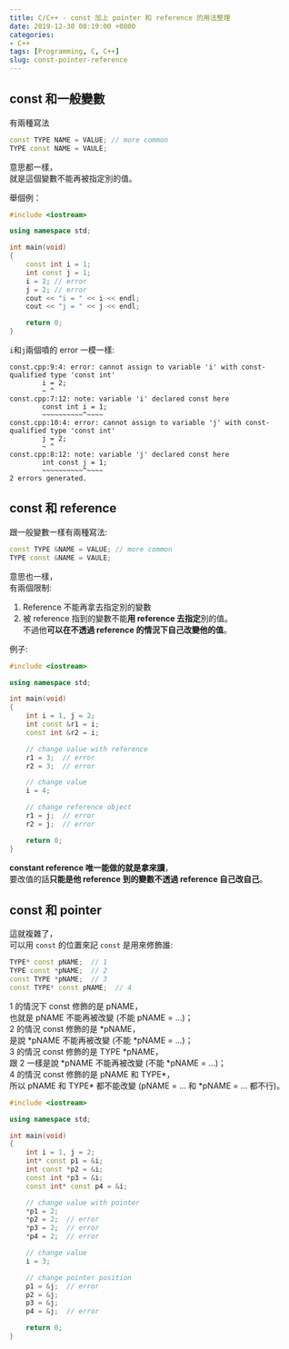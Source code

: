 ```yaml
---
title: C/C++ - const 加上 pointer 和 reference 的用法整理
date: 2019-12-30 08:19:00 +0800
categories:
- C++
tags: [Programming, C, C++]
slug: const-pointer-reference
---
```

## const 和一般變數
有兩種寫法
  
```cpp
const TYPE NAME = VALUE; // more common
TYPE const NAME = VAULE;
```
  
意思都一樣，  
就是這個變數不能再被指定別的值。  
  
舉個例：  
<!--more-->
  
```cpp
#include <iostream>

using namespace std;

int main(void)
{
	const int i = 1;
	int const j = 1;
	i = 2; // error
	j = 2; // error
	cout << "i = " << i << endl;
	cout << "j = " << j << endl;

	return 0;
}
```
  
``i``和``j``兩個噴的 error 一模一樣:
```
const.cpp:9:4: error: cannot assign to variable 'i' with const-qualified type 'const int'
        i = 2;
        ~ ^
const.cpp:7:12: note: variable 'i' declared const here
        const int i = 1;
        ~~~~~~~~~~^~~~~
const.cpp:10:4: error: cannot assign to variable 'j' with const-qualified type 'const int'
        j = 2;
        ~ ^
const.cpp:8:12: note: variable 'j' declared const here
        int const j = 1;
        ~~~~~~~~~~^~~~~
2 errors generated.
```
  
## const 和 reference
跟一般變數一樣有兩種寫法:  
  
```cpp
const TYPE &NAME = VALUE; // more common
TYPE const &NAME = VAULE;
```
  
意思也一樣，  
有兩個限制:  
1. Reference 不能再拿去指定別的變數
2. 被 reference 指到的變數不能**用 reference 去指定**別的值。  
不過他**可以在不透過 reference 的情況下自己改變他的值**。  
  
例子:  
  
```cpp
#include <iostream>

using namespace std;

int main(void)
{
	int i = 1, j = 2;
	int const &r1 = i;
	const int &r2 = i;

	// change value with reference
	r1 = 3;  // error
	r2 = 3;  // error

	// change value
	i = 4;

	// change reference object
	r1 = j;  // error
	r2 = j;  // error

	return 0;
}
```
**constant reference 唯一能做的就是拿來讀**，  
要改值的話**只能是他 reference 到的變數不透過 reference 自己改自己**。  
  
## const 和 pointer
這就複雜了，  
可以用 ``const`` 的位置來記 ``const`` 是用來修飾誰:  
  
```cpp
TYPE* const pNAME;  // 1
TYPE const *pNAME;  // 2
const TYPE *pNAME;  // 3
const TYPE* const pNAME;  // 4
```
  
1 的情況下 const 修飾的是 pNAME，  
也就是 pNAME 不能再被改變 (不能 pNAME = ...)；  
2 的情況 const 修飾的是 \*pNAME，  
是說 \*pNAME 不能再被改變 (不能 \*pNAME = ...)；  
3 的情況 const 修飾的是 TYPE \*pNAME，  
跟 2 一樣是說 \*pNAME 不能再被改變 (不能 \*pNAME = ...)；  
4 的情況 const 修飾的是 pNAME 和 TYPE\*，  
所以 pNAME 和 TYPE\* 都不能改變 (pNAME = ... 和 \*pNAME = ... 都不行)。  
  
```cpp
#include <iostream>

using namespace std;

int main(void)
{
	int i = 1, j = 2;
	int* const p1 = &i;
	int const *p2 = &i;
	const int *p3 = &i;
	const int* const p4 = &i;

	// change value with pointer
	*p1 = 2;
	*p2 = 2;  // error
	*p3 = 2;  // error
	*p4 = 2;  // error

	// change value
	i = 3;

	// change pointer position
	p1 = &j;  // error
	p2 = &j;
	p3 = &j;
	p4 = &j;  // error

	return 0;
}
```
  

